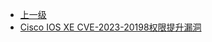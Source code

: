 * [上一级](docs/wy876_poc/)
* [Cisco IOS XE CVE-2023-20198权限提升漏洞](docs/wy876_poc/Cisco/Cisco%20IOS%20XE%20CVE-2023-20198%E6%9D%83%E9%99%90%E6%8F%90%E5%8D%87%E6%BC%8F%E6%B4%9E.md)
